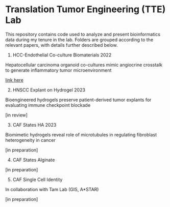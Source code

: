 # Translation Tumor Engineering (TTE) Lab
This repository contains code used to analyze and present bioinformatics data during my tenure in the lab. Folders are grouped according to the relevant papers, with details further described below.

1. HCC-Endothelial Co-culture Biomaterials 2022

Hepatocellular carcinoma organoid co-cultures mimic angiocrine crosstalk to generate inflammatory tumor microenvironment

[link here](https://doi.org/10.1016/j.biomaterials.2022.121527)

2. HNSCC Explant on Hydrogel 2023

Bioengineered hydrogels preserve patient-derived tumor explants for evaluating immune checkpoint blockade

[in review]

3. CAF States HA 2023

Biomimetic hydrogels reveal role of microtubules in regulating fibroblast heterogeneity in cancer

[in preparation]

4. CAF States Alginate

[in preparation]

5. CAF Single Cell Identity

In collaboration with Tam Lab (GIS, A*STAR)

[in preparation]
